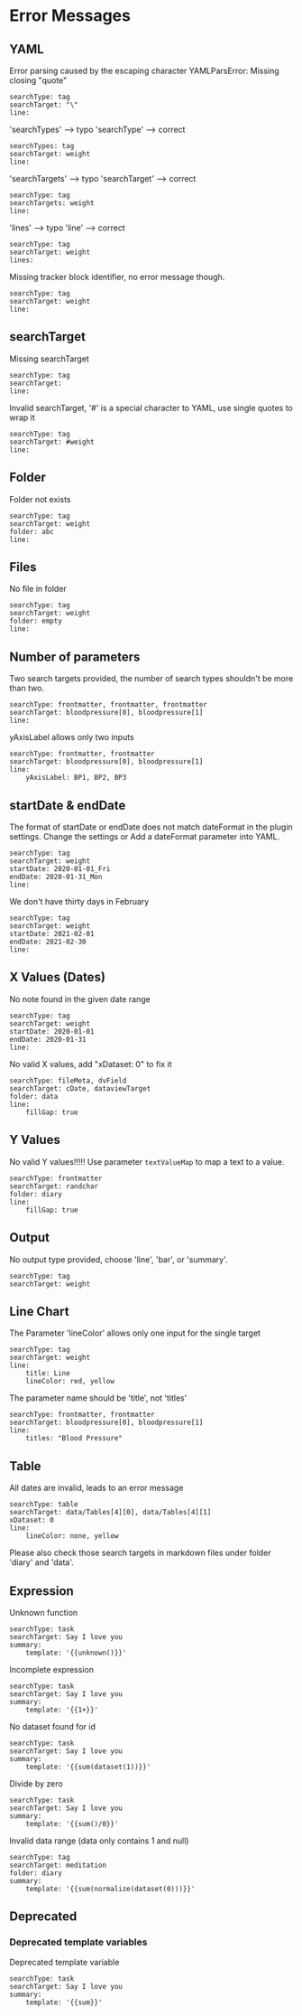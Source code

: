 # Error Messages

## YAML
Error parsing caused by the escaping character YAMLParsError: Missing closing "quote"
``` tracker
searchType: tag
searchTarget: "\"
line:
```

'searchTypes' --> typo
'searchType' --> correct
``` tracker
searchTypes: tag
searchTarget: weight
line:
```

'searchTargets' --> typo
'searchTarget' --> correct
``` tracker
searchType: tag
searchTargets: weight
line:
```

'lines' --> typo
'line' --> correct
``` tracker
searchType: tag
searchTarget: weight
lines:
```

Missing tracker block identifier, no error message though.
```
searchType: tag
searchTarget: weight
line:
```

## searchTarget
Missing searchTarget
``` tracker
searchType: tag
searchTarget: 
line:
```

Invalid searchTarget, '#' is a special character to YAML, use single quotes to wrap it
``` tracker
searchType: tag
searchTarget: #weight 
line:
```

## Folder
Folder not exists
``` tracker
searchType: tag
searchTarget: weight
folder: abc
line:
```

## Files
No file in folder
``` tracker
searchType: tag
searchTarget: weight
folder: empty
line:
```

## Number of parameters
Two search targets provided, the number of search types shouldn't be more than two.
``` tracker
searchType: frontmatter, frontmatter, frontmatter
searchTarget: bloodpressure[0], bloodpressure[1]
line:
```

yAxisLabel allows only two inputs
``` tracker
searchType: frontmatter, frontmatter
searchTarget: bloodpressure[0], bloodpressure[1]
line:
    yAxisLabel: BP1, BP2, BP3
```

## startDate & endDate
The format of startDate or endDate does not match dateFormat in the plugin settings. Change the settings or Add a dateFormat parameter into YAML.
``` tracker
searchType: tag
searchTarget: weight
startDate: 2020-01-01_Fri
endDate: 2020-01-31_Mon
line:
```

We don't have thirty days in February
``` tracker
searchType: tag
searchTarget: weight
startDate: 2021-02-01
endDate: 2021-02-30
line:
```

## X Values (Dates)
No note found in the given date range
``` tracker
searchType: tag
searchTarget: weight
startDate: 2020-01-01
endDate: 2020-01-31
line:
```

No valid X values, add "xDataset: 0" to fix it
``` tracker
searchType: fileMeta, dvField
searchTarget: cDate, dataviewTarget
folder: data
line:
    fillGap: true
```

## Y Values
No valid Y values!!!!!
Use parameter `textValueMap` to map a text to a value.
``` tracker
searchType: frontmatter
searchTarget: randchar
folder: diary
line:
    fillGap: true
```

## Output
No output type provided, choose 'line', 'bar', or 'summary'.
``` tracker
searchType: tag
searchTarget: weight
``` 

## Line Chart
The Parameter 'lineColor' allows only one input for the single target
``` tracker
searchType: tag
searchTarget: weight
line:
    title: Line
    lineColor: red, yellow
``` 

The parameter name should be 'title', not 'titles'
``` tracker
searchType: frontmatter, frontmatter
searchTarget: bloodpressure[0], bloodpressure[1]
line:
    titles: "Blood Pressure"
``` 

## Table
All dates are invalid, leads to an error message
``` tracker
searchType: table
searchTarget: data/Tables[4][0], data/Tables[4][1]
xDataset: 0
line:
    lineColor: none, yellow
```


Please also check those search targets in markdown files under folder 'diary' and 'data'.

## Expression
Unknown function
``` tracker
searchType: task
searchTarget: Say I love you
summary:
    template: '{{unknown()}}'
```

Incomplete expression
``` tracker
searchType: task
searchTarget: Say I love you
summary:
    template: '{{1+}}'
```

No dataset found for id
``` tracker
searchType: task
searchTarget: Say I love you
summary:
    template: '{{sum(dataset(1))}}'
```

Divide by zero
``` tracker
searchType: task
searchTarget: Say I love you
summary:
    template: '{{sum()/0}}'
```

Invalid data range (data only contains 1 and null)
``` tracker
searchType: tag
searchTarget: meditation
folder: diary
summary:
    template: '{{sum(normalize(dataset(0)))}}'
```

## Deprecated
### Deprecated template variables

Deprecated template variable
``` tracker
searchType: task
searchTarget: Say I love you
summary:
    template: '{{sum}}'
```

